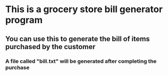 # This is a grocery store bill generator program

<h2>You can use this to generate the bill of items purchased by the customer</h2>

<h3>A file called "bill.txt" will be generated after completing the purchase</h3>
